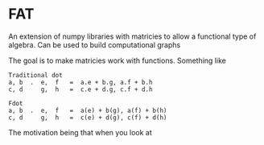 # FAT
An extension of numpy libraries with matricies to allow a functional type of algebra. 
Can be used to build computational graphs 

The goal is to make matricies work with functions. Something like

    Traditional dot
    a, b  .  e,  f   =  a.e + b.g, a.f + b.h
    c, d     g,  h   =  c.e + d.g, c.f + d.h
    
    Fdot
    a, b  .  e,  f   =  a(e) + b(g), a(f) + b(h)
    c, d     g,  h   =  c(e) + d(g), c(f) + d(h)
    
The motivation being that when you look at 
